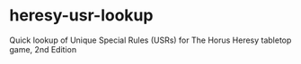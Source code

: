 # heresy-usr-lookup
Quick lookup of Unique Special Rules (USRs) for The Horus Heresy tabletop game, 2nd Edition
